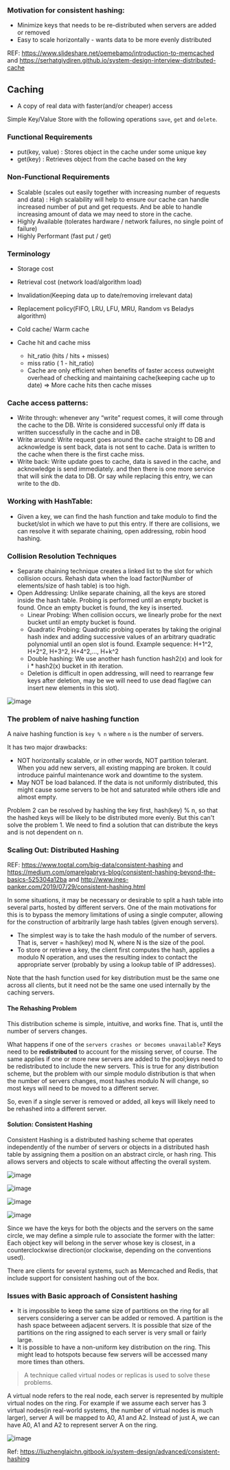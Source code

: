 ### Motivation for consistent hashing:
* Minimize keys that needs to be re-distributed when servers are added or removed
* Easy to scale horizontally - wants data to be more evenly distributed

REF: https://www.slideshare.net/oemebamo/introduction-to-memcached and https://serhatgiydiren.github.io/system-design-interview-distributed-cache

## Caching
* A copy of real data with faster(and/or cheaper) access

Simple Key/Value Store with the following operations `save`, `get` and `delete`.

### Functional Requirements
* put(key, value) : Stores object in the cache under some unique key
* get(key) : Retrieves object from the cache based on the key

### Non-Functional Requirements
* Scalable (scales out easily together with increasing number of requests and data) : High scalability will help to ensure our cache can handle increased number of put and get requests. And be able to handle increasing amount of data we may need to store in the cache.
* Highly Available (tolerates hardware / network failures, no single point of failure)
* Highly Performant (fast put / get)

### Terminology
* Storage cost
* Retrieval cost (network load/algorithm load)
* Invalidation(Keeping data up to date/removing irrelevant data)
* Replacement policy(FIFO, LRU, LFU, MRU, Random vs Beladys algorithm)
* Cold cache/ Warm cache

* Cache hit and cache miss
  - hit_ratio (hits / hits + misses)
  - miss ratio ( 1 - hit_ratio) 
  - Cache are only efficient when benefits of faster access outweight overhead of checking and maintaining cache(keeping cache up to date) => More cache hits then cache misses


### Cache access patterns:
* Write through: whenever any “write” request comes, it will come through the cache to the DB. Write is considered successful only iff data is written successfully in the cache and in DB.
* Write around: Write request goes around the cache straight to DB and acknowledge is sent back, data is not sent to cache. Data is written to the cache when there is the first cache miss.
* Write back: Write update goes to cache, data is saved in the cache, and acknowledge is send immediately. and then there is one more service that will sink the data to DB. Or say while replacing this entry, we can write to the db.


### Working with HashTable:
* Given a key, we can find the hash function and take modulo to find the bucket/slot in which we have to put this entry. If there are collisions, we can resolve it with separate chaining, open addressing, robin hood hashing.


### Collision Resolution Techniques
* Separate chaining technique creates a linked list to the slot for which collision occurs. Rehash data when the load factor(Number of elements/size of hash table) is too high.
* Open Addressing: Unlike separate chaining, all the keys are stored inside the hash table. Probing is performed until an empty bucket is found. Once an empty bucket is found, the key is inserted.
  - Linear Probing: When collision occurs, we linearly probe for the next bucket until an empty bucket is found.
  - Quadratic Probing: Quadratic probing operates by taking the original hash index and adding successive values of an arbitrary quadratic polynomial until an open slot is found. Example sequence: H+1^2, H+2^2, H+3^2, H+4^2,..., H+k^2
  - Double hashing: We use another hash function hash2(x) and look for i * hash2(x) bucket in ith iteration.
  - Deletion is difficult in open addressing, will need to rearrange few keys after deletion, may be we will need to use dead flag(we can insert new elements in this slot).

![image](https://user-images.githubusercontent.com/19663316/147113662-bdeb0167-97d6-4e6e-a713-abb24d333221.png)

### The problem of naive hashing function
A naive hashing function is `key % n` where `n` is the number of servers.

It has two major drawbacks:
* NOT horizontally scalable, or in other words, NOT partition tolerant. When you add new servers, all existing mapping are broken. It could introduce painful maintenance work and downtime to the system.
* May NOT be load balanced. If the data is not uniformly distributed, this might cause some servers to be hot and saturated while others idle and almost empty.

Problem 2 can be resolved by hashing the key first, hash(key) % n, so that the hashed keys will be likely to be distributed more evenly. But this can't solve the problem 1. We need to find a solution that can distribute the keys and is not dependent on n.

### Scaling Out: Distributed Hashing

REF: https://www.toptal.com/big-data/consistent-hashing and https://medium.com/omarelgabrys-blog/consistent-hashing-beyond-the-basics-525304a12ba and http://www.ines-panker.com/2019/07/29/consistent-hashing.html

In some situations, it may be necessary or desirable to split a hash table into several parts, hosted by different servers. One of the main motivations for this is to bypass the memory limitations of using a single computer, allowing for the construction of arbitrarily large hash tables (given enough servers).


* The simplest way is to take the hash modulo of the number of servers. That is, server = hash(key) mod N, where N is the size of the pool. 
* To store or retrieve a key, the client first computes the hash, applies a modulo N operation, and uses the resulting index to contact the appropriate server (probably by using a lookup table of IP addresses). 

Note that the hash function used for key distribution must be the same one across all clients, but it need not be the same one used internally by the caching servers.

#### The Rehashing Problem

This distribution scheme is simple, intuitive, and works fine. That is, until the number of servers changes. 

What happens if one of the `servers crashes or becomes unavailable`? Keys need to be **redistributed** to account for the missing server, of course. The same applies if one or more new servers are added to the pool;keys need to be redistributed to include the new servers. This is true for any distribution scheme, but the problem with our simple modulo distribution is that when the number of servers changes, most hashes modulo N will change, so most keys will need to be moved to a different server. 

So, even if a single server is removed or added, all keys will likely need to be rehashed into a different server.

#### Solution: Consistent Hashing

Consistent Hashing is a distributed hashing scheme that operates independently of the number of servers or objects in a distributed hash table by assigning them a position on an abstract circle, or hash ring. This allows servers and objects to scale without affecting the overall system.

![image](https://user-images.githubusercontent.com/19663316/147120834-dde64338-7a20-4992-9d13-10252cfe3156.png)

![image](https://user-images.githubusercontent.com/19663316/147120790-8527dee9-224b-46db-9b8b-96a0bedd664b.png)

![image](https://user-images.githubusercontent.com/19663316/147120856-c33a503e-9dba-4607-91e4-c8090e738ebe.png)

![image](https://user-images.githubusercontent.com/19663316/147120521-3e0254eb-81cd-4db5-9f86-8609c14988ce.png)

Since we have the keys for both the objects and the servers on the same circle, we may define a simple rule to associate the former with the latter: Each object key will belong in the server whose key is closest, in a counterclockwise direction(or clockwise, depending on the conventions used).

There are clients for several systems, such as Memcached and Redis, that include support for consistent hashing out of the box.

### Issues with Basic approach of Consistent hashing
* It is impossible to keep the same size of partitions on the ring for all servers considering a server can be added or removed. A partition is the hash space betweeen adjacent servers. It is possible that size of the partitions on the ring assigned to each server is very small or fairly large.
* It is possible to have a non-uniform key distribution on the ring. This might lead to hotspots because few servers will be accessed many more times than others.

> A technique called virtual nodes or replicas is used to solve these problems.

A virtual node refers to the real node, each server is represented by multiple virtual nodes on the ring. For example if we assume each server has 3 virtual nodes(in real-world systems, the number of virtual nodes is much larger), server A will be mapped to A0, A1 and A2. Instead of just A, we can have A0, A1 and A2 to represent server A on the ring.

![image](https://user-images.githubusercontent.com/19663316/214826753-6bbca156-f75a-4fa8-8909-52b329b87b9a.png)

Ref: https://liuzhenglaichn.gitbook.io/system-design/advanced/consistent-hashing
